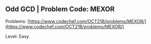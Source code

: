 ## Odd GCD | Problem Code: MEXOR 
Problems: [https://www.codechef.com/OCT21B/problems/MEXOR/](https://www.codechef.com/OCT21B/problems/MEXOR/)

Level: Easy